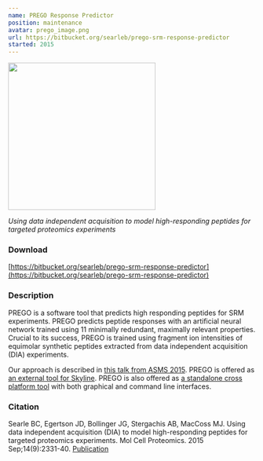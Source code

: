 ```yaml
---
name: PREGO Response Predictor
position: maintenance
avatar: prego_image.png
url: https://bitbucket.org/searleb/prego-srm-response-predictor
started: 2015
---
```


<img width="300" src="{{site.baseurl}}/images/software/{{page.avatar}}" data-action="zoom">

_Using data independent acquisition to model high-responding peptides for targeted proteomics experiments_

### Download
[https://bitbucket.org/searleb/prego-srm-response-predictor](https://bitbucket.org/searleb/prego-srm-response-predictor)

### Description

PREGO is a software tool that predicts high responding peptides for SRM experiments. PREGO predicts peptide responses with an artificial neural network trained using 11 minimally redundant, maximally relevant properties. Crucial to its success, PREGO is trained using fragment ion intensities of equimolar synthetic peptides extracted from data independent acquisition (DIA) experiments.

Our approach is described in [this talk from ASMS 2015](https://github.com/briansearle/intensity_predictor/blob/master/asms%20talk%202015%20with%20annotations.pdf).
PREGO is offered as [an external tool for Skyline](https://brendanx-uw1.gs.washington.edu/labkey/skyts/home/software/Skyline/tools/details.view?name=Prego). 
PREGO is also offered as [a standalone cross platform tool](https://bitbucket.org/searleb/prego-srm-response-predictor/src/master/installers) with both graphical and command line interfaces.


### Citation
Searle BC, Egertson JD, Bollinger JG, Stergachis AB, MacCoss MJ.
Using data independent acquisition (DIA) to model high-responding peptides for targeted proteomics experiments. Mol Cell Proteomics. 2015 Sep;14(9):2331-40. [Publication](https://www.mcponline.org/article/S1535-9476(20)32642-6/fulltext)
